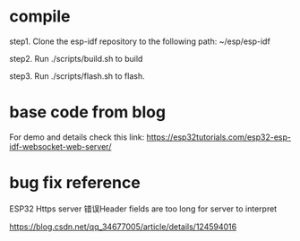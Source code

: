 
# compile
step1. Clone the esp-idf repository to the following path: ~/esp/esp-idf

step2. Run ./scripts/build.sh to build

step3. Run ./scripts/flash.sh to flash.


# base code from blog

For demo and details check this link:
https://esp32tutorials.com/esp32-esp-idf-websocket-web-server/


# bug fix reference

ESP32 Https server 错误Header fields are too long for server to interpret

https://blog.csdn.net/qq_34677005/article/details/124594016
